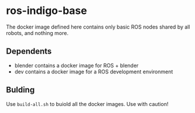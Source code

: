 ros-indigo-base
===============

The docker image defined here contains only basic ROS nodes shared by
all robots, and nothing more.

## Dependents
* blender contains a docker image for ROS + blender
* dev contains a docker image for a ROS development environment

## Bulding
Use `build-all.sh` to buiold all the docker images. Use with caution!
